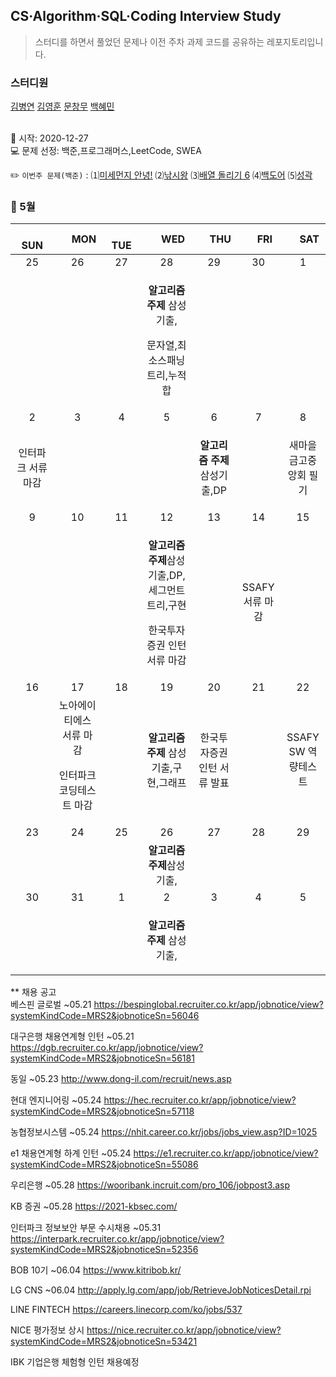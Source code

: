 ## CS·Algorithm·SQL·Coding Interview Study
<blockquote>스터디를 하면서 풀었던 문제나 이전 주차 과제 코드를 공유하는 레포지토리입니다.</blockquote>

### 스터디원

[김병연](https://github.com/whyWhale) [김영훈](https://github.com/12311321) [문창무](https://github.com/ChangmooMoon) [백혜민](https://github.com/HyeminBaek) 

<br> 📌 시작: 2020-12-27 
<br> 💻 문제 선정: 백준,프로그래머스,LeetCode, SWEA

✏️ `이번주 문제(백준)` : ⑴[미세먼지 안녕!](https://www.acmicpc.net/problem/17144)  ⑵[낚시왕](https://www.acmicpc.net/problem/17143)  ⑶[배열 돌리기 6](https://www.acmicpc.net/problem/20327)  ⑷[백도어](https://www.acmicpc.net/problem/17396)  ⑸[성곽](https://www.acmicpc.net/problem/2234)

<h3> 📅 5월 </h3>


|　  SUN　  |　  MON　  |　  TUE　  |　  WED　  |　  THU　  |　  FRI　  |　  SAT　  |
|:---:|:---:|:---:|:---:|:---:|:---:|:---:|
|    25    |    26    |    27    |    28    |    29    |    30    |    1    |
|||<p></p> |<p><b>알고리즘 주제</b> 삼성기출,</p><p>문자열,최소스패닝트리,누적합</p>  ||||
| 2 |      3      |      4      |     5     |    6     |     7     | 8 |
|<p>인터파크 서류 마감</p>||||<p><b>알고리즘 주제</b> 삼성기출,DP</p>||새마을금고중앙회 필기|
| 9 |      10       |      11       |      12       |     13     |     14     |15|
| |||<p><b>알고리즘 주제</b>삼성기출,DP,세그먼트 트리,구현</p><p>한국투자증권 인턴 서류 마감</p>||SSAFY 서류 마감||
| 16 |      17        |       18       | 19|  20  |  21  |  22  |
||노아에이티에스 서류 마감<p>인터파크 코딩테스트 마감</p>||<p><b>알고리즘 주제</b> 삼성기출,구현,그래프</p>|한국투자증권 인턴 서류 발표|<p></p>|SSAFY SW 역량테스트|
| 23 |24|25|26|27|28|29|
||||<b>알고리즘 주제</b>삼성기출,||||
|30|31|1 |    2    |3 |   4  | 5 |
|||<p></p> |<p><b>알고리즘 주제</b> 삼성기출,</p>  ||||

** 채용 공고
<br>베스핀 글로벌 ~05.21 https://bespinglobal.recruiter.co.kr/app/jobnotice/view?systemKindCode=MRS2&jobnoticeSn=56046

대구은행 채용연계형 인턴 ~05.21 https://dgb.recruiter.co.kr/app/jobnotice/view?systemKindCode=MRS2&jobnoticeSn=56181

동일 ~05.23 http://www.dong-il.com/recruit/news.asp

현대 엔지니어링 ~05.24 https://hec.recruiter.co.kr/app/jobnotice/view?systemKindCode=MRS2&jobnoticeSn=57118

농협정보시스템 ~05.24 https://nhit.career.co.kr/jobs/jobs_view.asp?ID=1025

e1 채용연계형 하계 인턴 ~05.24 https://e1.recruiter.co.kr/app/jobnotice/view?systemKindCode=MRS2&jobnoticeSn=55086

우리은행 ~05.28 https://wooribank.incruit.com/pro_106/jobpost3.asp

KB 증권 ~05.28 https://2021-kbsec.com/

인터파크 정보보안 부문 수시채용 ~05.31 https://interpark.recruiter.co.kr/app/jobnotice/view?systemKindCode=MRS2&jobnoticeSn=52356

BOB 10기 ~06.04 https://www.kitribob.kr/

LG CNS ~06.04 http://apply.lg.com/app/job/RetrieveJobNoticesDetail.rpi

LINE FINTECH https://careers.linecorp.com/ko/jobs/537

NICE 평가정보 상시 https://nice.recruiter.co.kr/app/jobnotice/view?systemKindCode=MRS2&jobnoticeSn=53421

IBK 기업은행 체험형 인턴 채용예정
